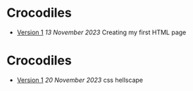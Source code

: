 # Crocodiles
- [Version 1](https://JennaHrd.github.io/Crocodiles/index-one.html)
*13 November 2023*
Creating my first HTML page


# Crocodiles
- [Version 1](https://JennaHrd.github.io/Crocodiles/index-one.html)
*20 November 2023*
css hellscape